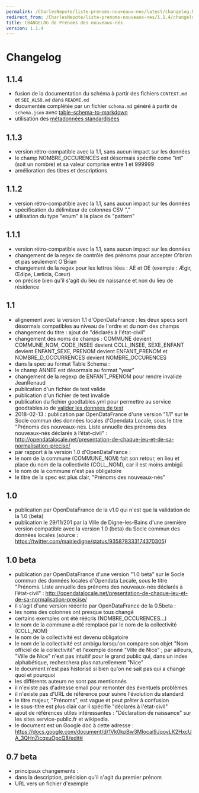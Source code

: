 ```yaml
---
permalink: /CharlesNepote/liste-prenoms-nouveaux-nes/latest/changelog.html
redirect_from: /CharlesNepote/liste-prenoms-nouveaux-nes/1.1.4/changelog.html
title: CHANGELOG de Prénoms des nouveaux-nés
version: 1.1.4
---
```


# Changelog

## 1.1.4

* fusion de la documentation du schéma à partir des fichiers `CONTEXT.md` et `SEE_ALSO.md` dans `README.md`
* documentée complétée par un fichier `schema.md` généré à partir de `schema.json` avec [table-schema-to-markdown](https://framagit.org/opendataschema/table-schema-to-markdown)
* utilisation des [métadonnées standardisées](https://github.com/frictionlessdata/specs/blob/master/specs/patterns.md#table-schema-metadata-properties)

## 1.1.3

* version rétro-compatible avec la 1.1, sans aucun impact sur les données
* le champ NOMBRE_OCCURENCES est désormais spécifié come "int" (soit un nombre) et sa valeur comprise entre 1 et 999999
* amélioration des titres et descriptions

## 1.1.2

* version rétro-compatible avec la 1.1, sans aucun impact sur les données
* spécification du délimiteur de colonnes CSV ","
* utilisation du type "enum" à la place de "pattern"

## 1.1.1

* version rétro-compatible avec la 1.1, sans aucun impact sur les données
* changement de la regex de contrôle des prénoms pour accepter O'brian et pas seulement O'Brian
* changement de la regex pour les lettres liées : AE et OE (exemple : Ægir, Œdipe, Læticia, Cœur)
* on précise bien qu'il s'agit du lieu de naissance et non du lieu de résidence

## 1.1

* alignement avec la version 1.1 d'OpenDataFrance : les deux specs sont désormais compatibles au niveau de l'ordre et du nom des champs
 * changement du titre : ajout de "déclarés à l'état-civil"
 * changement des noms de champs : COMMUNE devient COMMUNE_NOM, CODE_INSEE devient COLL_INSEE, SEXE_ENFANT devient ENFANT_SEXE, PRENOM devient ENFANT_PRENOM et NOMBRE_D_OCCURRENCES devient NOMBRE_OCCURENCES
* dans la spec au format Table Schema :
 * le champ ANNEE est désormais au format "year"
 * changement de la regexp de ENFANT_PRENOM pour rendre invalide JeanRenaud
* publication d'un fichier de test valide
* publication d'un fichier de test invalide
* publication du fichier goodtables.yml pour permettre au service goodtables.io de [valider les données de test](https://goodtables.io/github/CharlesNepote/liste-prenoms-nouveaux-nes)
* 2018-02-13 : publication par OpenDataFrance d'une version "1.1" sur le Socle commun des données locales d'Opendata Locale, sous le titre "Prénoms des nouveaux-nés. Liste annuelle des prénoms des nouveaux-nés déclarés à l’état-civil" : http://opendatalocale.net/presentation-de-chaque-jeu-et-de-sa-normalisation-precise/
* par rapport à la version 1.0 d'OpenDataFrance :
 * le nom de la commune (COMMUNE_NOM) fait son retour, en lieu et place du nom de la collectivité (COLL_NOM), car il est moins ambigü
 * le nom de la commune n'est pas obligatoire
 * le titre de la spec est plus clair, "Prénoms des nouveaux-nés"

## 1.0

* publication par OpenDataFrance de la v1.0 qui n'est que la validation de la 1.0 (beta)
* publication le 29/11/201 par la Ville de Digne-les-Bains d'une première version compatible avec la version 1.0 (beta) du Socle commun des données locales (source : https://twitter.com/mairiedigne/status/935878333174370305)

## 1.0 beta

* publication par OpenDataFrance d'une version "1.0 beta" sur le Socle commun des données locales d'Opendata Locale, sous le titre "Prénoms. Liste annuelle des prénoms des nouveaux-nés déclarés à l’état-civil" : http://opendatalocale.net/presentation-de-chaque-jeu-et-de-sa-normalisation-precise/
* il s'agit d'une version réécrite par OpenDataFrance de la 0.5beta :
 * les noms des colonnes ont presque tous changé
 * certains exemples ont été réécris (NOMBRE_OCCURENCES...)
 * le nom de la commune a été remplacé par le nom de la collectivité (COLL_NOM)
 * le nom de la collectivité est devenu obligatoire
 * le nom de la collectivité est ambigu lorsqu'on compare son objet "Nom officiel de la collectivité" et l'exemple donné "Ville de Nice" ; par ailleurs, "Ville de Nice" n'est pas intuitif pour le grand public qui, dans un index alphabétique, recherchera plus naturellement "Nice"
 * le document n'est pas historisé si bien qu'on ne sait pas qui a changé quoi et pourquoi
 * les différents auteurs ne sont pas mentionnés
 * il n'existe pas d'adresse email pour remonter des éventuels problèmes
 * il n'existe pas d'URL de référence pour suivre l'évolution du standard
 * le titre majeur, "Prénoms", est vague et peut prêter à confusion
 * le sous-titre est plus clair car il spécifie "déclarés à l'état-civil"
 * ajout de références utiles intéressantes : "Déclaration de naissance" sur les sites service-public.fr et wikipedia.
* le document est un Google doc à cette adresse : https://docs.google.com/document/d/1Vk0kpBw3MIocai9JqovLK2HxcUA_3QHnZicqxuOpcQ8/edit#

## 0.7 beta

* principaux changements :
 * dans la description, précision qu'il s'agit du premier prénom
 * URL vers un fichier d'exemple